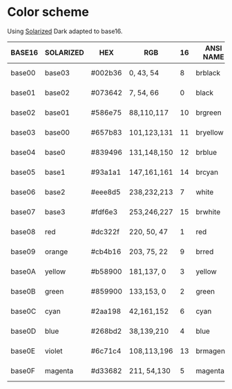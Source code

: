 # Color scheme

Using [Solarized](http://ethanschoonover.com/solarized) Dark adapted to base16.

| BASE16 | SOLARIZED | HEX     | RGB         | 16 | ANSI NAME | ANSI FG/BG |
|--------|-----------|---------|-------------|----|-----------|------------|
| base00 | base03    | #002b36 |   0, 43, 54 |  8 | brblack   | 90 / 100   |
| base01 | base02    | #073642 |   7, 54, 66 |  0 | black     | 30 /  40   |
| base02 | base01    | #586e75 |  88,110,117 | 10 | brgreen   | 92 / 102   |
| base03 | base00    | #657b83 | 101,123,131 | 11 | bryellow  | 93 / 103   |
| base04 | base0     | #839496 | 131,148,150 | 12 | brblue    | 94 / 104   |
| base05 | base1     | #93a1a1 | 147,161,161 | 14 | brcyan    | 96 / 106   |
| base06 | base2     | #eee8d5 | 238,232,213 |  7 | white     | 37 /  47   |
| base07 | base3     | #fdf6e3 | 253,246,227 | 15 | brwhite   | 97 / 107   |
| base08 | red       | #dc322f | 220, 50, 47 |  1 | red       | 31 /  41   |
| base09 | orange    | #cb4b16 | 203, 75, 22 |  9 | brred     | 91 / 101   |
| base0A | yellow    | #b58900 | 181,137,  0 |  3 | yellow    | 33 /  43   |
| base0B | green     | #859900 | 133,153,  0 |  2 | green     | 32 /  42   |
| base0C | cyan      | #2aa198 |  42,161,152 |  6 | cyan      | 36 /  46   |
| base0D | blue      | #268bd2 |  38,139,210 |  4 | blue      | 34 /  44   |
| base0E | violet    | #6c71c4 | 108,113,196 | 13 | brmagenta | 95 / 105   |
| base0F | magenta   | #d33682 | 211, 54,130 |  5 | magenta   | 35 /  45   |
